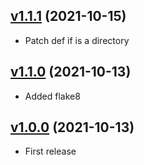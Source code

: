 ## [v1.1.1](https://github.com/gaetanprx/backup/releases/tag/v1.1.0) (2021-10-15)

- Patch def if is a directory

## [v1.1.0](https://github.com/gaetanprx/backup/releases/tag/v1.1.0) (2021-10-13)

- Added flake8

## [v1.0.0](https://github.com/gaetanprx/backup/releases/tag/v1.0.0) (2021-10-13)

- First release
